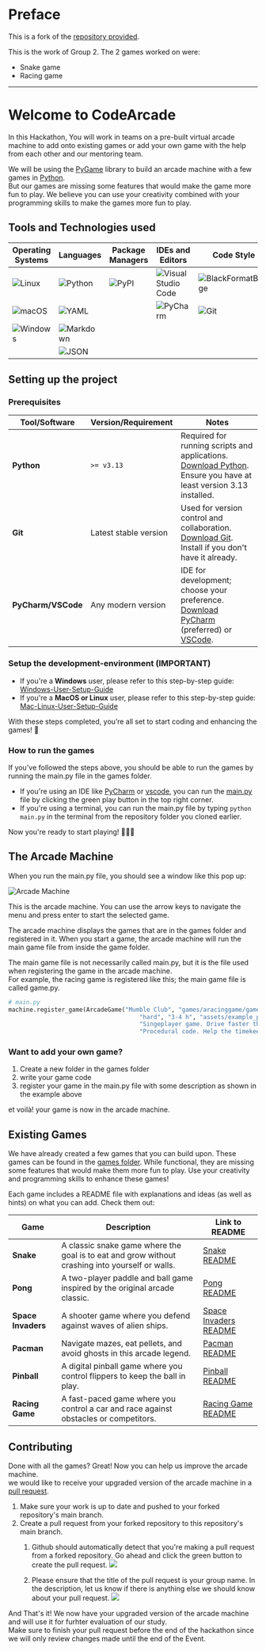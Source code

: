 # Preface
This is a fork of the [repository provided](https://github.com/CleoSchulten/ArcadeMachine).

This is the work of Group 2.
The 2 games worked on were:
- Snake game
- Racing game


---

# Welcome to CodeArcade

In this Hackathon, You will work in teams on a pre-built virtual arcade machine to add onto existing games or add your own game with the help from each other and our mentoring team.

We will be using the [PyGame](https://www.pygame.org) library to build an arcade machine with a few games in [Python](https://www.python.org). \
But our games are missing some features that would make the game more fun to play. We believe you can use your creativity combined with your programming skills to make the games more fun to play.

## Tools and Technologies used
<!-- _source:_ https://github.com/inttter/md-badges?tab=readme-ov-file# -->
| **Operating Systems** | **Languages** | **Package Managers** | **IDEs and Editors** | **Code Style** | **Documentation** |
|------------------------|---------------|-----------------------|----------------------|----------------|--|
| ![Linux](https://img.shields.io/badge/Linux-FCC624?logo=linux&logoColor=black) | ![Python](https://img.shields.io/badge/Python-3776AB?logo=python&logoColor=fff) | ![PyPI](https://img.shields.io/badge/PyPI-3775A9?logo=pypi&logoColor=fff) | ![Visual Studio Code](https://custom-icon-badges.demolab.com/badge/Visual%20Studio%20Code-0078d7.svg?logo=vsc&logoColor=white) | ![BlackFormatBadge](https://img.shields.io/badge/code%20style-black-000000.svg) | ![ReadMe](https://img.shields.io/badge/ReadMe-018EF5?logo=readme&logoColor=fff) |
| ![macOS](https://img.shields.io/badge/macOS-000000?logo=apple&logoColor=F0F0F0) | ![YAML](https://img.shields.io/badge/YAML-CB171E?logo=yaml&logoColor=fff) |                       | ![PyCharm](https://img.shields.io/badge/PyCharm-000?logo=pycharm&logoColor=fff) | ![Git](https://img.shields.io/badge/Git-F05032?logo=git&logoColor=fff) | [![Sphinx](https://img.shields.io/badge/Sphinx-000?logo=sphinx&logoColor=fff)](#) |
| ![Windows](https://custom-icon-badges.demolab.com/badge/Windows-0078D6?logo=windows11&logoColor=white) | ![Markdown](https://img.shields.io/badge/Markdown-%23000000.svg?logo=markdown&logoColor=white) |                       |                      |                |  |
|                        | ![JSON](https://img.shields.io/badge/JSON-000?logo=json&logoColor=fff) |                       |                      |                |  |

## Setting up the project
### Prerequisites

| Tool/Software      | Version/Requirement         | Notes                                                                                                            |
|---------------------|-----------------------------|------------------------------------------------------------------------------------------------------------------|
| **Python**         | `>= v3.13`                 | Required for running scripts and applications. [Download Python](https://www.python.org/downloads/). Ensure you have at least version 3.13 installed. |
| **Git**            | Latest stable version      | Used for version control and collaboration. [Download Git](https://git-scm.com/downloads). Install if you don't have it already. |
| **PyCharm/VSCode** | Any modern version          | IDE for development; choose your preference. [Download PyCharm](https://www.jetbrains.com/pycharm/) (preferred) or [VSCode](https://code.visualstudio.com/). |

### **Setup the development-environment (**IMPORTANT**)**

* If you're a **Windows** user, please refer to this step-by-step guide: [Windows-User-Setup-Guide](setup/Windows_Setup.md#setup-only-needed-once)
* If you're a **MacOS or Linux** user, please refer to this step-by-step guide: [Mac-Linux-User-Setup-Guide](setup/Mac_Linux_Setup.md#setup-only-needed-once)

With these steps completed, you’re all set to start coding and enhancing the games! 🎉


### How to run the games
If you've followed the steps above, you should be able to run the games by running the main.py file in the games folder.
- If you're using an IDE like [PyCharm](https://www.jetbrains.com/pycharm/) or [vscode](https://code.visualstudio.com/), you can run the [main.py](main.py) file by clicking the green play button in the top right corner.
- If you're using a terminal, you can run the main.py file by typing `python main.py` in the terminal from the repository folder you cloned earlier.

Now you're ready to start playing!  🎉🎉🎉

## The Arcade Machine
When you run the main.py file, you should see a window like this pop up:

![Arcade Machine](/assets/example_pictures/ArcadeMachine.png)

This is the arcade machine. You can use the arrow keys to navigate the menu and press enter to start the selected game.

The arcade machine displays the games that are in the games folder and registered in it. When you start a game, the arcade machine will run the main game file from inside the game folder.

The main game file is not necessarily called main.py, but it is the file used when registering the game in the arcade machine. \
For example, the racing game is registered like this; the main game file is called game.py.

```python
# main.py
machine.register_game(ArcadeGame("Mumble Club", "games/aracinggame/game.py",
                                     "hard", "3-4 h", "assets/example_pictures/racinggame.png",
                                     "Singeplayer game. Drive faster than your friends and become the master of the road!",
                                     "Procedural code. Help the timekeeper find his stolen watch by coding!"))
```

### Want to add your own game?
1. Create a new folder in the games folder
1. write your game code
1. register your game in the main.py file with some description as shown in the example above

et voilà! your game is now in the arcade machine.

## Existing Games
We have already created a few games that you can build upon. These games can be found in the [games folder](games). While functional, they are missing some features that would make them more fun to play. Use your creativity and programming skills to enhance these games!

Each game includes a README file with explanations and ideas (as well as hints) on what you can add. Check them out:

| Game             | Description                                                                                     | Link to README                              |
|-------------------|-----------------------------------------------------------------------------------------------|--------------------------------------------|
| **Snake**        | A classic snake game where the goal is to eat and grow without crashing into yourself or walls. | [Snake README](games/snake/README.md)      |
| **Pong**         | A two-player paddle and ball game inspired by the original arcade classic.                     | [Pong README](games/pong/README.md)        |
| **Space Invaders** | A shooter game where you defend against waves of alien ships.                                  | [Space Invaders README](games/space_invaders/README.md) |
| **Pacman**       | Navigate mazes, eat pellets, and avoid ghosts in this arcade legend.                           | [Pacman README](games/pacman/README.md)    |
| **Pinball**      | A digital pinball game where you control flippers to keep the ball in play.                    | [Pinball README](games/pinball/README.md)  |
| **Racing Game**  | A fast-paced game where you control a car and race against obstacles or competitors.           | [Racing Game README](games/aracinggame/README.md) |

## Contributing
Done with all the games? Great! Now you can help us improve the arcade machine. \
we would like to receive your upgraded version of the arcade machine in a [pull request](https://docs.github.com/en/get-started/quickstart/contributing-to-projects#making-a-pull-request).

1. Make sure your work is up to date and pushed to your forked repository's main branch.
1. Create a pull request from your forked repository to this repository's main branch.
    1. Github should automatically detect that you're making a pull request from a forked repository. Go ahead and click the green button to create the pull request.
    ![](assets/example_pictures/create_pull_request.webp)

    1. Please ensure that the title of the pull request is your group name. In the description, let us know if there is anything else we should know about your pull request.
    ![](assets/example_pictures/pull_request_title.webp)

And That's it! We now have your upgraded version of the arcade machine and will use it for furhter evaluation of our study.\
Make sure to finish your pull request before the end of the hackathon since we will only review changes made until the end of the Event.
